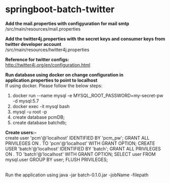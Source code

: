 # springboot-batch-twitter

<b>Add the mail.properties with configyuration for mail smtp</b>
<br>
/src/main/resources/mail.properties

<b>Add the twitter4j.properties with the secret keys and consumer keys from twitter developer account<br></b>
/src/main/resources/twitter4j.properties 

<b>Reference for twitter configs:<br></b>
http://twitter4j.org/en/configuration.html

<b>Run database using docker on change configuration in application.properties to point to localhost</b>
<br>If using docker. Please follow the below steps:
<br>
1) docker run --name mysql -e MYSQL_ROOT_PASSWORD=my-secret-pw -d mysql:5.7
2) docker exec -it mysql bash
3) mysql -u root -p <Enter the password on prompt>
4) create database pcmDB;
5) create database batchdb;

<b>Create users:-</b><br>
create user 'pcm'@'localhost' IDENTIFIED BY 'pcm_pw';
GRANT ALL PRIVILEGES ON *.* TO 'pcm'@'localhost' WITH GRANT OPTION;
CREATE USER 'batch'@'localhost' IDENTIFIED BY 'batch';
GRANT ALL PRIVILEGES ON *.* TO 'batch'@'localhost' WITH GRANT OPTION;
SELECT user FROM mysql.user GROUP BY user;
FLUSH PRIVILEGES;
<br><br>

Run the application using java -jar batch-0.1.0.jar -jobName -filepath 
